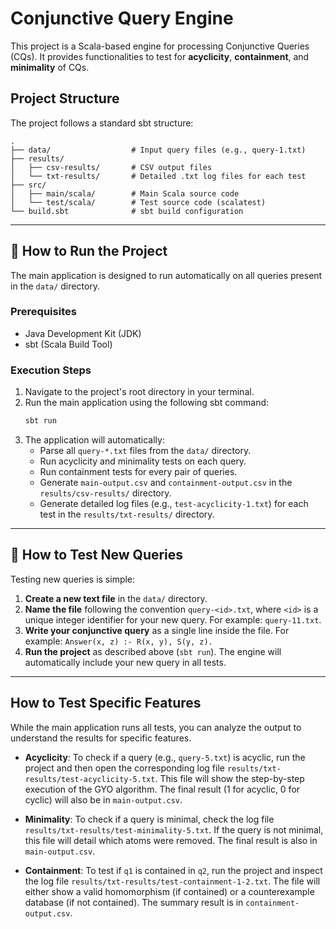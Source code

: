 # Conjunctive Query Engine

This project is a Scala-based engine for processing Conjunctive Queries (CQs). It provides functionalities to test for **acyclicity**, **containment**, and **minimality** of CQs.

## Project Structure

The project follows a standard sbt structure:

```
.
├── data/                  # Input query files (e.g., query-1.txt)
├── results/
│   ├── csv-results/       # CSV output files
│   └── txt-results/       # Detailed .txt log files for each test
├── src/
│   ├── main/scala/        # Main Scala source code
│   └── test/scala/        # Test source code (scalatest)
└── build.sbt              # sbt build configuration
```

-----

## 🚀 How to Run the Project

The main application is designed to run automatically on all queries present in the `data/` directory.

### Prerequisites

  * Java Development Kit (JDK)
  * sbt (Scala Build Tool)

### Execution Steps

1.  Navigate to the project's root directory in your terminal.
2.  Run the main application using the following sbt command:
    ```bash
    sbt run
    ```
3.  The application will automatically:
      * Parse all `query-*.txt` files from the `data/` directory.
      * Run acyclicity and minimality tests on each query.
      * Run containment tests for every pair of queries.
      * Generate `main-output.csv` and `containment-output.csv` in the `results/csv-results/` directory.
      * Generate detailed log files (e.g., `test-acyclicity-1.txt`) for each test in the `results/txt-results/` directory.

-----

## 🧪 How to Test New Queries

Testing new queries is simple:

1.  **Create a new text file** in the `data/` directory.
2.  **Name the file** following the convention `query-<id>.txt`, where `<id>` is a unique integer identifier for your new query. For example: `query-11.txt`.
3.  **Write your conjunctive query** as a single line inside the file. For example:
    `Answer(x, z) :- R(x, y), S(y, z).`
4.  **Run the project** as described above (`sbt run`). The engine will automatically include your new query in all tests.

-----

## How to Test Specific Features

While the main application runs all tests, you can analyze the output to understand the results for specific features.

  * **Acyclicity**: To check if a query (e.g., `query-5.txt`) is acyclic, run the project and then open the corresponding log file `results/txt-results/test-acyclicity-5.txt`. This file will show the step-by-step execution of the GYO algorithm. The final result (1 for acyclic, 0 for cyclic) will also be in `main-output.csv`.

  * **Minimality**: To check if a query is minimal, check the log file `results/txt-results/test-minimality-5.txt`. If the query is not minimal, this file will detail which atoms were removed. The final result is also in `main-output.csv`.

  * **Containment**: To test if `q1` is contained in `q2`, run the project and inspect the log file `results/txt-results/test-containment-1-2.txt`. The file will either show a valid homomorphism (if contained) or a counterexample database (if not contained). The summary result is in `containment-output.csv`.
